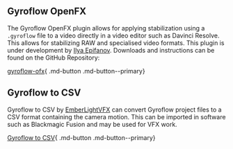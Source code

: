 ## Gyroflow OpenFX

The Gyroflow OpenFX plugin allows for applying stabilization using a `.gyroflow` file to a video directly in a video editor such as Davinci Resolve. This allows for stabilizing RAW and specialised video formats. This plugin is under development by [Ilya Epifanov](https://github.com/ilya-epifanov). Downloads and instructions can be found on the GitHub Repository:

[gyroflow-ofx](https://github.com/gyroflow/gyroflow-ofx){ .md-button .md-button--primary}

## Gyroflow to CSV

Gyroflow to CSV by [EmberLightVFX](https://github.com/EmberLightVFX) can convert Gyroflow project files to a CSV format containing the camera motion. This can be imported in software such as Blackmagic Fusion and may be used for VFX work.

[Gyroflow to CSV](https://github.com/EmberLightVFX/GyroFlow-to-CSV){ .md-button .md-button--primary}